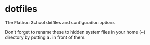 dotfiles
========

The Flatiron School dotfiles and configuration options

Don't forget to rename these to hidden system files in your home (~) directory by putting a . in front of them.